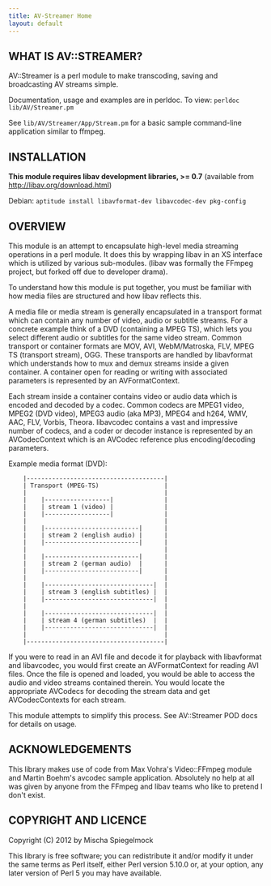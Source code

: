 ```yaml
---
title: AV-Streamer Home
layout: default
---
```


## WHAT IS AV::STREAMER?

AV::Streamer is a perl module to make transcoding, saving and broadcasting AV streams simple.

Documentation, usage and examples are in perldoc. To view:
`perldoc lib/AV/Streamer.pm`

See `lib/AV/Streamer/App/Stream.pm` for a basic sample command-line
application similar to ffmpeg.

## INSTALLATION

**This module requires libav development libraries, >= 0.7**
(available from http://libav.org/download.html)

Debian: `aptitude install libavformat-dev libavcodec-dev pkg-config`


## OVERVIEW

This module is an attempt to encapsulate high-level media streaming
operations in a perl module. It does this by wrapping libav in an XS
interface which is utilized by various sub-modules. (libav was
formally the FFmpeg project, but forked off due to developer drama).

To understand how this module is put together, you must be familiar
with how media files are structured and how libav reflects this.

A media file or media stream is generally encapsulated in a transport
format which can contain any number of video, audio or subtitle
streams. For a concrete example think of a DVD (containing a MPEG TS),
which lets you select different audio or subtitles for the same video
stream. Common transport or container formats are MOV, AVI,
WebM/Matroska, FLV, MPEG TS (transport stream), OGG.  These transports
are handled by libavformat which understands how to mux and demux
streams inside a given container. A container open for reading or
writing with associated parameters is represented by an
AVFormatContext.

Each stream inside a container contains video or audio data which is
encoded and decoded by a codec. Common codecs are MPEG1 video, MPEG2
(DVD video), MPEG3 audio (aka MP3), MPEG4 and h264, WMV, AAC, FLV,
Vorbis, Theora. libavcodec contains a vast and impressive number of
codecs, and a coder or decoder instance is represented by an
AVCodecContext which is an AVCodec reference plus encoding/decoding
parameters.

Example media format (DVD):
```
    |--------------------------------------|
    | Transport (MPEG-TS)                  |
    |                                      |
    |    |------------------|              |
    |    | stream 1 (video) |              |
    |    |------------------|              |
    |                                      |
    |    |--------------------------|      |
    |    | stream 2 (english audio) |      |
    |    |--------------------------|      |
    |                                      |
    |    |--------------------------|      |
    |    | stream 2 (german audio)  |      |
    |    |--------------------------|      |
    |                                      |
    |    |------------------------------|  |
    |    | stream 3 (english subtitles) |  |
    |    |------------------------------|  |
    |                                      |
    |    |------------------------------|  |
    |    | stream 4 (german subtitles)  |  |
    |    |------------------------------|  |
    |                                      |
    |--------------------------------------|
```

If you were to read in an AVI file and decode it for playback with
libavformat and libavcodec, you would first create an AVFormatContext
for reading AVI files. Once the file is opened and loaded, you would
be able to access the audio and video streams contained therein. You
would locate the appropriate AVCodecs for decoding the stream data and
get AVCodecContexts for each stream.

This module attempts to simplify this process. See
AV::Streamer POD docs for details on usage.


## ACKNOWLEDGEMENTS
This library makes use of code from Max Vohra's Video::FFmpeg
module and Martin Boehm's avcodec sample application. Absolutely no
help at all was given by anyone from the FFmpeg and libav teams who
like to pretend I don't exist.


## COPYRIGHT AND LICENCE
Copyright (C) 2012 by Mischa Spiegelmock

This library is free software; you can redistribute it and/or modify
it under the same terms as Perl itself, either Perl version 5.10.0 or,
at your option, any later version of Perl 5 you may have available.

